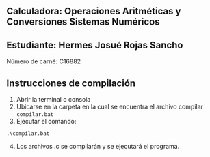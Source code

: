 ## Calculadora: Operaciones Aritméticas y Conversiones Sistemas Numéricos
## Estudiante: Hermes Josué Rojas Sancho

Número de carné: C16882

## Instrucciones de compilación
1. Abrir la terminal o consola
2. Ubicarse en la carpeta en la cual se encuentra el archivo compilar `compilar.bat`
3. Ejecutar el comando:

```
.\compilar.bat
```
4. Los archivos .c se compilarán y se ejecutará el programa.
